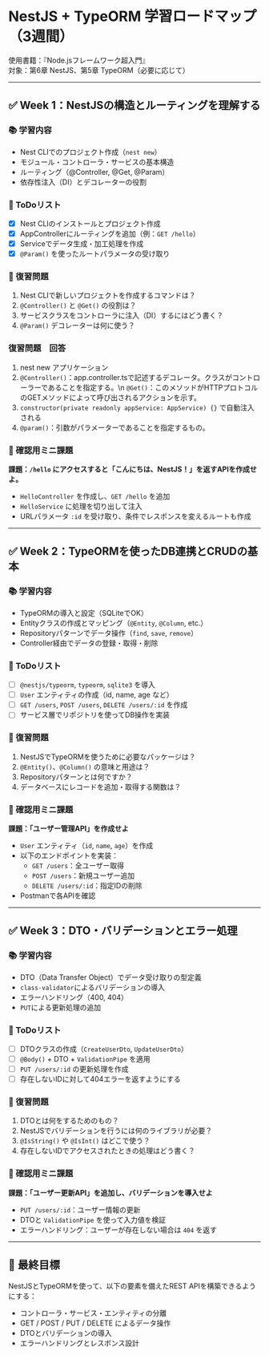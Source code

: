 # NestJS + TypeORM 学習ロードマップ（3週間）  
使用書籍：『Node.jsフレームワーク超入門』  
対象：第6章 NestJS、第5章 TypeORM（必要に応じて）

---

## ✅ Week 1：NestJSの構造とルーティングを理解する

### 📚 学習内容
- Nest CLIでのプロジェクト作成（`nest new`）
- モジュール・コントローラ・サービスの基本構造
- ルーティング（@Controller, @Get, @Param）
- 依存性注入（DI）とデコレーターの役割

### 📝 ToDoリスト
- [x] Nest CLIのインストールとプロジェクト作成
- [x] AppControllerにルーティングを追加（例：`GET /hello`）
- [x] Serviceでデータ生成・加工処理を作成
- [x] `@Param()` を使ったルートパラメータの受け取り

### 🧠 復習問題
1. Nest CLIで新しいプロジェクトを作成するコマンドは？
2. `@Controller()` と `@Get()` の役割は？
3. サービスクラスをコントローラに注入（DI）するにはどう書く？
4. `@Param()` デコレーターは何に使う？

### 復習問題　回答
1. nest new アプリケーション
2. `@Controller()`：app.controller.tsで記述するデコレータ。クラスがコントローラーであることを指定する。\n
   `@Get()`：このメソッドがHTTPプロトコルのGETメソッドによって呼び出されるアクションを示す。
3. `constructor(private readonly appService: AppService) {}` で自動注入される
4. `@param()`：引数がパラメーターであることを指定するもの。

### 🧪 確認用ミニ課題
**課題：`/hello` にアクセスすると「こんにちは、NestJS！」を返すAPIを作成せよ。**
- `HelloController` を作成し、`GET /hello` を追加
- `HelloService` に処理を切り出して注入
- URLパラメータ `:id` を受け取り、条件でレスポンスを変えるルートも作成

---

## ✅ Week 2：TypeORMを使ったDB連携とCRUDの基本

### 📚 学習内容
- TypeORMの導入と設定（SQLiteでOK）
- Entityクラスの作成とマッピング（`@Entity`, `@Column`, etc.）
- Repositoryパターンでデータ操作（`find`, `save`, `remove`）
- Controller経由でデータの登録・取得・削除

### 📝 ToDoリスト
- [ ] `@nestjs/typeorm`, `typeorm`, `sqlite3` を導入
- [ ] `User` エンティティの作成（id, name, age など）
- [ ] `GET /users`, `POST /users`, `DELETE /users/:id` を作成
- [ ] サービス層でリポジトリを使ってDB操作を実装

### 🧠 復習問題
1. NestJSでTypeORMを使うために必要なパッケージは？
2. `@Entity()`、`@Column()` の意味と用途は？
3. Repositoryパターンとは何ですか？
4. データベースにレコードを追加・取得する関数は？

### 🧪 確認用ミニ課題
**課題：「ユーザー管理API」を作成せよ**
- `User` エンティティ（`id`, `name`, `age`）を作成
- 以下のエンドポイントを実装：
  - `GET /users`：全ユーザー取得
  - `POST /users`：新規ユーザー追加
  - `DELETE /users/:id`：指定IDの削除
- Postmanで各APIを確認

---

## ✅ Week 3：DTO・バリデーションとエラー処理

### 📚 学習内容
- DTO（Data Transfer Object）でデータ受け取りの型定義
- `class-validator`によるバリデーションの導入
- エラーハンドリング（400, 404）
- `PUT`による更新処理の追加

### 📝 ToDoリスト
- [ ] DTOクラスの作成（`CreateUserDto`, `UpdateUserDto`）
- [ ] `@Body()` + DTO + `ValidationPipe` を適用
- [ ] `PUT /users/:id` の更新処理を作成
- [ ] 存在しないIDに対して404エラーを返すようにする

### 🧠 復習問題
1. DTOとは何をするためのもの？
2. NestJSでバリデーションを行うには何のライブラリが必要？
3. `@IsString()` や `@IsInt()` はどこで使う？
4. 存在しないIDでアクセスされたときの処理はどう書く？

### 🧪 確認用ミニ課題
**課題：「ユーザー更新API」を追加し、バリデーションを導入せよ**
- `PUT /users/:id`：ユーザー情報の更新
- DTOと `ValidationPipe` を使って入力値を検証
- エラーハンドリング：ユーザーが存在しない場合は `404` を返す

---

## 🎯 最終目標
NestJSとTypeORMを使って、以下の要素を備えたREST APIを構築できるようにする：

- コントローラ・サービス・エンティティの分離
- GET / POST / PUT / DELETE によるデータ操作
- DTOとバリデーションの導入
- エラーハンドリングとレスポンス設計

